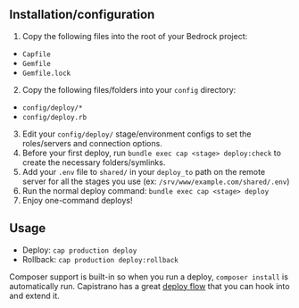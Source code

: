 ## Installation/configuration

1. Copy the following files into the root of your Bedrock project:
  * `Capfile`
  * `Gemfile`
  * `Gemfile.lock`
2. Copy the following files/folders into your `config` directory:
  * `config/deploy/*`
  * `config/deploy.rb`
3. Edit your `config/deploy/` stage/environment configs to set the roles/servers and connection options.
4. Before your first deploy, run `bundle exec cap <stage> deploy:check` to create the necessary folders/symlinks.
5. Add your `.env` file to `shared/` in your `deploy_to` path on the remote server for all the stages you use (ex: `/srv/www/example.com/shared/.env`)
6. Run the normal deploy command: `bundle exec cap <stage> deploy`
7. Enjoy one-command deploys!

## Usage

* Deploy: `cap production deploy`
* Rollback: `cap production deploy:rollback`

Composer support is built-in so when you run a deploy, `composer install` is automatically run. Capistrano has a great [deploy flow](http://www.capistranorb.com/documentation/getting-started/flow/) that you can hook into and extend it.
